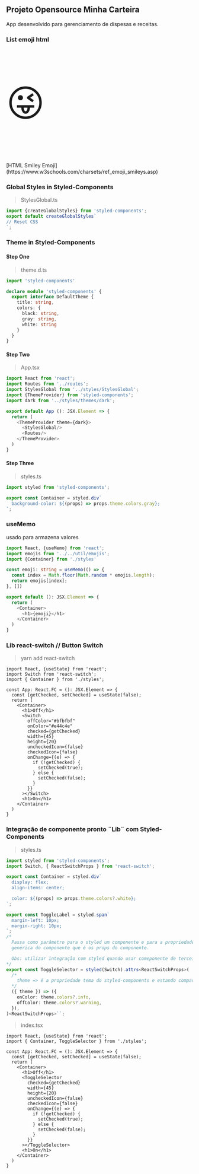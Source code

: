 ## Projeto Opensource Minha Carteira

App desenvolvido para gerenciamento de dispesas e receitas.

### List emoji html

<p style="font-size:100px">&#128540;</p>
[HTML Smiley Emoji](https://www.w3schools.com/charsets/ref_emoji_smileys.asp)

### Global Styles in Styled-Components
>StylesGlobal.ts
```ts
import {createGlobalStyles} from 'styled-components';
export default createGlobalStyles`
// Reset CSS
`;
```

### Theme in Styled-Components
#### Step One
>theme.d.ts
```ts
import 'styled-components'

declare module 'styled-components' {
  export interface DefaultTheme {
    title: string,
    colors: {
      black: string,
      gray: string,
      white: string
    }
  }
}
```
#### Step Two
>App.tsx
```ts
import React from 'react';
import Routes from '../routes';
import StylesGlobal from '../styles/StylesGlobal';
import {ThemeProvider} from 'styled-components';
import dark from '../styles/themes/dark';

export default App (): JSX.Element => {
  return (
    <ThemeProvider theme={dark}>
      <StylesGlobal/>
      <Routes/>
    </ThemeProvider>
  )
}
```

#### Step Three
>styles.ts
```ts
import styled from 'styled-components';

export const Container = styled.div`
  background-color: ${(props) => props.theme.colors.gray};
`;

```

### useMemo
<p>usado para armazena valores</p>

```ts
import React, {useMemo} from 'react';
import emojis from '../../util/emojis';
import {Container} from './styles'

const emoji: string = useMemo(() => {
  const index = Math.floor(Math.random * emojis.length);
  return emojis[index];
}, [])

export default (): JSX.Element => {
  return (
    <Container>
      <h1>{emoji}</h1>
    </Container>
  )
}
```

### Lib react-switch // Button Switch

> yarn add react-switch

```tsx
import React, {useState} from 'react';
import Switch from 'react-switch';
import { Container } from './styles';

const App: React.FC = (): JSX.Element => {
  const [getChecked, setChecked] = useState(false);
  return (
    <Container>
      <h1>Off</h1>
      <Switch
        offColor="#bfbfbf"
        onColor="#e44c4e"
        checked={getChecked}
        width={45}
        height={20}
        uncheckedIcon={false}
        checkedIcon={false}
        onChange={(e) => {
          if (!getChecked) {
            setChecked(true);
          } else {
            setChecked(false);
          }
        }}
      ></Switch>
      <h1>On</h1>
    </Container>
  )
}
```


### Integração de componente pronto ¨Lib¨ com Styled-Components
> styles.ts
```ts
import styled from 'styled-components';
import Switch, { ReactSwitchProps } from 'react-switch';

export const Container = styled.div`
  display: flex;
  align-items: center;

  color: ${(props) => props.theme.colors?.white};
`;

export const ToggleLabel = styled.span`
  margin-left: 10px;
  margin-right: 10px;
`;
/*
  Passa como parâmetro para o styled um componente e para a propriedade attrs uma interface
  genérica do componente que é os props do componente.

  Obs: utilizar integração com styled quando usar comeponente de terceiros.
*/
export const ToggleSelector = styled(Switch).attrs<ReactSwitchProps>(
  /*
    theme => é a propriedade tema do styled-components e estando compartilhada com o componente pronto.
  */
  ({ theme }) => ({
    onColor: theme.colors?.info,
    offColor: theme.colors?.warning,
  }),
)<ReactSwitchProps>``;

```
> index.tsx
```tsx
import React, {useState} from 'react';
import { Container, ToggleSelector } from './styles';

const App: React.FC = (): JSX.Element => {
  const [getChecked, setChecked] = useState(false);
  return (
    <Container>
      <h1>Off</h1>
      <ToggleSelector
        checked={getChecked}
        width={45}
        height={20}
        uncheckedIcon={false}
        checkedIcon={false}
        onChange={(e) => {
          if (!getChecked) {
            setChecked(true);
          } else {
            setChecked(false);
          }
        }}
      ></ToggleSelector>
      <h1>On</h1>
    </Container>
  )
}
```

